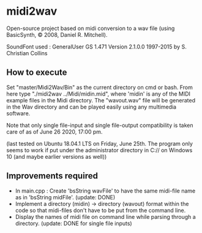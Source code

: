 # midi2wav
Open-source project based on midi conversion to a wav file (using BasicSynth, © 2008, Daniel R. Mitchell).

SoundFont used : GeneralUser GS 1.471 Version 2.1.0.0 1997-2015 by S. Christian Collins

How to execute
--------------

Set "master/Midi2Wav/Bin" as the current directory on cmd or bash. From here type "./midi2wav ../Midi/midin.mid", where 'midin' is any of the MIDI example files in the Midi directory. The "wavout.wav" file will be generated in the Wav directory and can be played easily using any multimedia software. 

Note that only single file-input and single file-output compatibility is taken care of as of June 26 2020, 17:00 pm. 

(last tested on Ubuntu 18.04.1 LTS on Friday, June 25th. The program only seems to work if put under the administrator directory in C:// on Windows 10 (and maybe earlier versions as well))

Improvements required
---------------------
- In main.cpp : Create 'bsString wavFile' to have the same midi-file name as in 'bsString midFile'. (update: DONE)
- Implement a directory (midin) -> directory (wavout) format within the code so that midi-files don't have to be put from the command line.
- Display the names of midi file on command line while parsing through a directory. (update: DONE for single file inputs)
